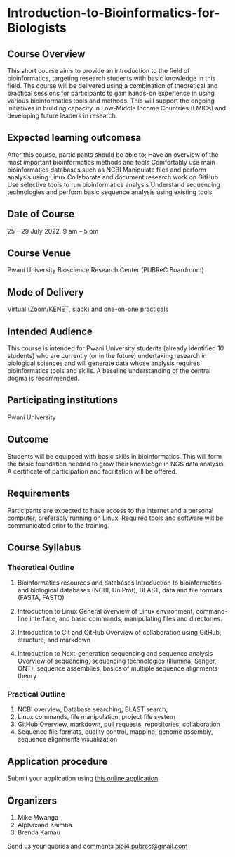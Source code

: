 # Introduction-to-Bioinformatics-for-Biologists

## Course Overview
This short course aims to provide an introduction to the field of bioinformatics, targeting research students with basic knowledge in this field. The course will be delivered using a combination of theoretical and practical sessions for participants to gain hands-on experience in using various bioinformatics tools and methods. This will support the ongoing initiatives in building capacity in Low-Middle Income Countries (LMICs) and developing future leaders in research.

## Expected learning outcomesa
After this course, participants should be able to;
Have an overview of the most important bioinformatics methods and tools 
Comfortably use main bioinformatics databases such as NCBI
Manipulate files and perform analysis using Linux 
Collaborate and document research work on GitHub
Use selective tools to run bioinformatics analysis
Understand sequencing technologies and perform basic sequence analysis using existing tools

## Date of Course
25 – 29 July 2022, 9 am – 5 pm

## Course Venue
Pwani University Bioscience Research Center (PUBReC Boardroom)

## Mode of Delivery
Virtual (Zoom/KENET, slack) and one-on-one practicals

## Intended Audience
This course is intended for Pwani University students (already identified 10 students) who are currently (or in the future) undertaking research in biological sciences and will generate data whose analysis requires bioinformatics tools and skills. A baseline understanding of the central dogma is recommended. 

## Participating institutions
Pwani University

## Outcome
Students will be equipped with basic skills in bioinformatics. This will form the basic foundation needed to grow their knowledge in NGS data analysis. 
A certificate of participation and facilitation will be offered.

## Requirements
Participants are expected to have access to the internet and a personal computer, preferably running on Linux. Required tools and software will be communicated prior to the training.

## Course Syllabus

### Theoretical Outline
1. Bioinformatics resources and databases
	Introduction to bioinformatics and biological databases (NCBI, UniProt), BLAST, data and file formats (FASTA, FASTQ)

2. Introduction to Linux
	General overview of Linux environment, command-line interface, and basic commands, manipulating files and directories.

3. Introduction to Git and GitHub
	Overview of collaboration using GitHub, structure, and markdown

4. Introduction to Next-generation sequencing and sequence analysis
	Overview of sequencing, sequencing technologies (Illumina, Sanger, ONT), sequence assemblies, basics of multiple sequence alignments theory

### Practical Outline
1. NCBI overview, Database searching, BLAST search, 
2. Linux commands, file manipulation, project file system
3. GitHub Overview, markdown, pull requests, repositories, collaboration
4. Sequence file formats, quality control, mapping, genome assembly, sequence alignments visualization

## Application procedure
Submit your application using [this online application](https://forms.gle/sTA7SzrtMtaRo6C38)

## Organizers

1. Mike Mwanga
2. Alphaxand Kaimba
3. Brenda Kamau

Send us your queries and comments bioi4.pubrec@gmail.com

